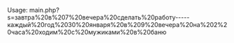 Usage:
    main.php?s=завтра%20в%207%20вечера%20сделать%20работу-----каждый%20год%2030%20января%20в%209%20вечера%20на%202%20часа%20ходим%20с%20мужиками%20в%20баню